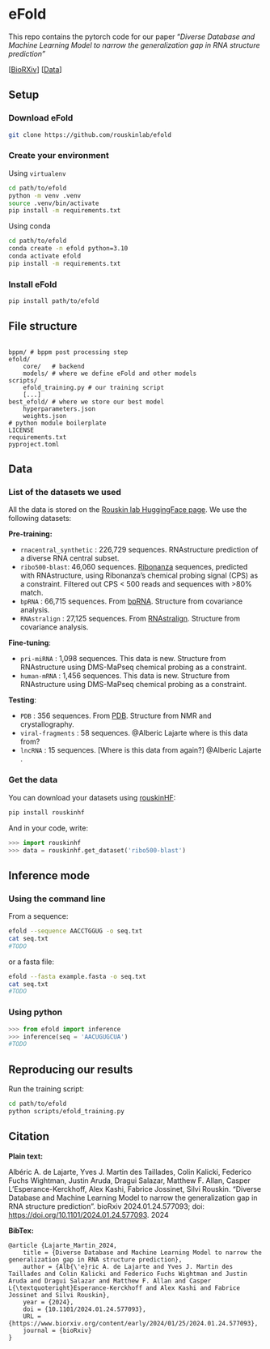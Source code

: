 # eFold

This repo contains the pytorch code for our paper “*Diverse Database and Machine Learning Model to narrow the generalization gap in RNA structure prediction”* 

[[BioRXiv](https://www.biorxiv.org/content/10.1101/2024.01.24.577093v1.full)] [[Data](https://huggingface.co/rouskinlab)]

## Setup

### Download eFold

```bash
git clone https://github.com/rouskinlab/efold
```

### Create your environment

Using `virtualenv`

```bash
cd path/to/efold
python -m venv .venv
source .venv/bin/activate
pip install -m requirements.txt
```

Using conda

```bash
cd path/to/efold
conda create -n efold python=3.10
conda activate efold
pip install -m requirements.txt
```

### Install eFold

```bash
pip install path/to/efold
```

## File structure

```

bppm/ # bppm post processing step
efold/
    core/   # backend 
    models/ # where we define eFold and other models
scripts/
    efold_training.py # our training script
    [...]
best_efold/ # where we store our best model
    hyperparameters.json 
    weights.json
# python module boilerplate
LICENSE
requirements.txt
pyproject.toml
```

## Data

### List of the datasets we used

All the data is stored on the [Rouskin lab HuggingFace page](https://huggingface.co/rouskinlab). We use the following datasets:

**Pre-training:**

- `rnacentral_synthetic` : 226,729 sequences. RNAstructure prediction of a diverse RNA central subset.
- `ribo500-blast`: 46,060 sequences. [Ribonanza](https://www.kaggle.com/competitions/stanford-ribonanza-rna-folding/discussion/460121) sequences, predicted with RNAstructure, using Ribonanza’s chemical probing signal (CPS) as a constraint. Filtered out CPS < 500 reads and sequences with >80% match.
- `bpRNA` : 66,715 sequences. From [bpRNA](https://bprna.cgrb.oregonstate.edu/). Structure from covariance analysis.
- `RNAstralign` : 27,125 sequences. From [RNAstralign](https://bmcbioinformatics.biomedcentral.com/articles/10.1186/s12859-021-04540-7). Structure from covariance analysis.

**Fine-tuning**:

- `pri-miRNA` : 1,098 sequences. This data is new. Structure from RNAstructure using DMS-MaPseq chemical probing as a constraint.
- `human-mRNA` : 1,456 sequences. This data is new. Structure from RNAstructure using DMS-MaPseq chemical probing as a constraint.

**Testing**:

- `PDB` : 356 sequences. From [PDB](https://www.rcsb.org/stats/growth/growth-rna). Structure from NMR and crystallography.
- `viral-fragments` : 58 sequences. @Alberic Lajarte where is this data from?
- `lncRNA` : 15 sequences. [Where is this data from again?] @Alberic Lajarte .

### Get the data

You can download your datasets using [rouskinHF](https://github.com/rouskinlab/rouskinhf):

```bash
pip install rouskinhf
```

And in your code, write:

```python
>>> import rouskinhf
>>> data = rouskinhf.get_dataset('ribo500-blast')
```

## Inference mode

### Using the command line

From a sequence:

```bash
efold --sequence AACCTGGUG -o seq.txt
cat seq.txt
#TODO
```

or a fasta file:

```bash
efold --fasta example.fasta -o seq.txt
cat seq.txt
#TODO
```

### Using python

```python
>>> from efold import inference
>>> inference(seq = 'AACUGUGCUA')
#TODO
```

## Reproducing our results

Run the training script:

```bash
cd path/to/efold
python scripts/efold_training.py
```

## Citation

**Plain text:**

Albéric A. de Lajarte, Yves J. Martin des Taillades, Colin Kalicki, Federico Fuchs Wightman, Justin Aruda, Dragui Salazar, Matthew F. Allan, Casper L’Esperance-Kerckhoff, Alex Kashi, Fabrice Jossinet, Silvi Rouskin. “Diverse Database and Machine Learning Model to narrow the generalization gap in RNA structure prediction”. bioRxiv 2024.01.24.577093; doi: https://doi.org/10.1101/2024.01.24.577093. 2024

**BibTex:**

```
@article {Lajarte_Martin_2024,
	title = {Diverse Database and Machine Learning Model to narrow the generalization gap in RNA structure prediction},
	author = {Alb{\'e}ric A. de Lajarte and Yves J. Martin des Taillades and Colin Kalicki and Federico Fuchs Wightman and Justin Aruda and Dragui Salazar and Matthew F. Allan and Casper L{\textquoteright}Esperance-Kerckhoff and Alex Kashi and Fabrice Jossinet and Silvi Rouskin},
	year = {2024},
	doi = {10.1101/2024.01.24.577093},
	URL = {https://www.biorxiv.org/content/early/2024/01/25/2024.01.24.577093},
	journal = {bioRxiv}
}

```
